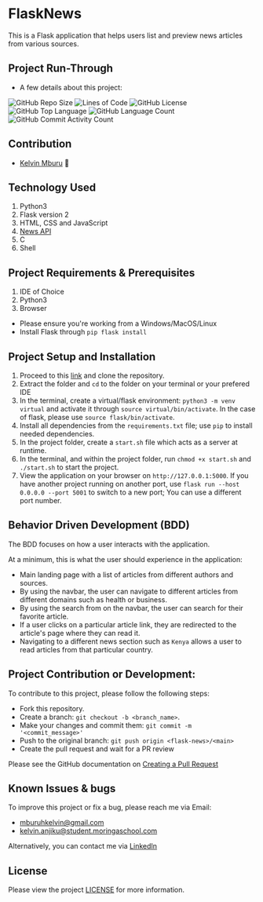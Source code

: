# FlaskNews
This is a Flask application that helps users list and preview news articles from various sources.

## Project Run-Through
* A few details about this project:

![GitHub Repo Size](https://img.shields.io/github/repo-size/kelvinmburu/flask-news)
![Lines of Code](https://img.shields.io/tokei/lines/github/kelvinmburu/flask-news)
![GitHub License](https://img.shields.io/github/license/kelvinmburu/flask-news)
![GitHub Top Language](https://img.shields.io/github/languages/top/kelvinmburu/flask-news)
![GitHub Language Count](https://img.shields.io/github/languages/count/kelvinmburu/flask-news)
![GitHub Commit Activity Count](https://img.shields.io/github/commit-activity/w/kelvinmburu/flask-news)

## Contribution
- [Kelvin Mburu](https://github.com/kelvinmburu) 📖

## Technology Used

1. Python3
2. Flask version 2
3. HTML, CSS and JavaScript
4. [News API](https://newsapi.org/)
5. C
6. Shell

## Project Requirements & Prerequisites

1. IDE of Choice
2. Python3
3. Browser

* Please ensure you're working from a Windows/MacOS/Linux
* Install Flask through `pip flask install`

## Project Setup and Installation

1. Proceed to this [link](https://github.com/kelvinmburu/flask-news) and clone the repository.
2. Extract the folder and `cd` to the folder on your terminal or your prefered IDE
3. In the terminal, create a virtual/flask environment: `python3 -m venv virtual` and activate it through `source virtual/bin/activate`. In the case of flask, please use `source flask/bin/activate`.
4. Install all dependencies from the `requirements.txt` file; use `pip` to install needed dependencies.
5. In the project folder, create a `start.sh` file which acts as a server at runtime.
6. In the terminal, and within the project folder, run `chmod +x start.sh` and `./start.sh` to start the project.
7. View the application on your browser on `http://127.0.0.1:5000`. If you have another project running on another port, use `flask run --host 0.0.0.0 --port 5001` to switch to a new port; You can use a different port number.

## Behavior Driven Development (BDD)

The BDD focuses on how a user interacts with the application.

At a minimum, this is what the user should experience in the application:

* Main landing page with a list of articles from different authors and sources.
* By using the navbar, the user can navigate to different articles from different domains such as health or business.
* By using the search from on the navbar, the user can search for their favorite article.
* If a user clicks on a particular article link, they are redirected to the article's page where they can read it.
* Navigating to a different news section such as `Kenya` allows a user to read articles from that particular country.

## Project Contribution or Development:

To contribute to this project, please follow the following steps:
* Fork this repository.
* Create a branch: `git checkout -b <branch_name>`.
* Make your changes and commit them: `git commit -m '<commit_message>'`
* Push to the original branch: `git push origin <flask-news>/<main>`
* Create the pull request and wait for a PR review

Please see the GitHub documentation on [Creating a Pull Request](https://help.github.com/en/github/collaborating-with-issues-and-pull-requests/creating-a-pull-request)

## Known Issues & bugs

To improve this project or fix a bug, please reach me via Email:
* [mburuhkelvin@gmail.com](mailto:mburuhkelvin@gmail.com)
* [kelvin.anjiku@student.moringaschool.com](mailto:kelvin.anjiku@student.moringaschool.com)

Alternatively, you can contact me via [LinkedIn](https://www.linkedin.com/in/kelvin-m-560a25135/)

## License

Please view the project [LICENSE](LICENSE) for more information.
